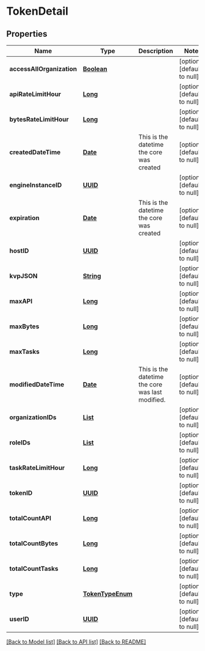 # TokenDetail
## Properties

Name | Type | Description | Notes
------------ | ------------- | ------------- | -------------
**accessAllOrganization** | [**Boolean**](boolean.md) |  | [optional] [default to null]
**apiRateLimitHour** | [**Long**](long.md) |  | [optional] [default to null]
**bytesRateLimitHour** | [**Long**](long.md) |  | [optional] [default to null]
**createdDateTime** | [**Date**](DateTime.md) | This is the datetime the core was created | [optional] [default to null]
**engineInstanceID** | [**UUID**](UUID.md) |  | [optional] [default to null]
**expiration** | [**Date**](DateTime.md) | This is the datetime the core was created | [optional] [default to null]
**hostID** | [**UUID**](UUID.md) |  | [optional] [default to null]
**kvpJSON** | [**String**](string.md) |  | [optional] [default to null]
**maxAPI** | [**Long**](long.md) |  | [optional] [default to null]
**maxBytes** | [**Long**](long.md) |  | [optional] [default to null]
**maxTasks** | [**Long**](long.md) |  | [optional] [default to null]
**modifiedDateTime** | [**Date**](DateTime.md) | This is the datetime the core was last modified. | [optional] [default to null]
**organizationIDs** | [**List**](UUID.md) |  | [optional] [default to null]
**roleIDs** | [**List**](UUID.md) |  | [optional] [default to null]
**taskRateLimitHour** | [**Long**](long.md) |  | [optional] [default to null]
**tokenID** | [**UUID**](UUID.md) |  | [optional] [default to null]
**totalCountAPI** | [**Long**](long.md) |  | [optional] [default to null]
**totalCountBytes** | [**Long**](long.md) |  | [optional] [default to null]
**totalCountTasks** | [**Long**](long.md) |  | [optional] [default to null]
**type** | [**TokenTypeEnum**](TokenTypeEnum.md) |  | [optional] [default to null]
**userID** | [**UUID**](UUID.md) |  | [optional] [default to null]

[[Back to Model list]](../README.md#documentation-for-models) [[Back to API list]](../README.md#documentation-for-api-endpoints) [[Back to README]](../README.md)

